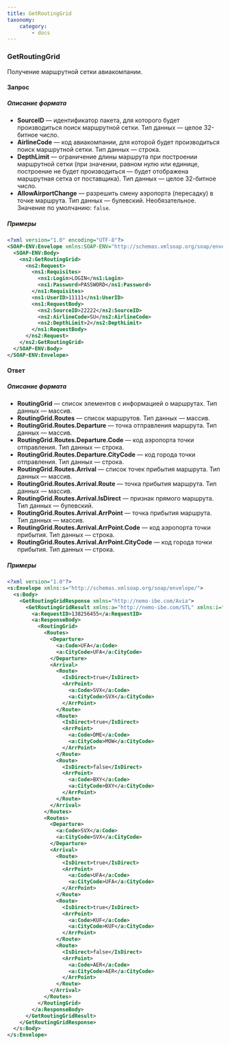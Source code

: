 ```yaml
---
title: GetRoutingGrid
taxonomy:
    category:
        - docs
---
```


### GetRoutingGrid

Получение маршрутной сетки авиакомпании.

#### Запрос

##### Описание формата

-   **SourceID** — идентификатор пакета, для которого будет производиться поиск маршрутной сетки. Тип данных — целое 32-битное число.
-   **AirlineCode** — код авиакомпании, для которой будет производиться поиск маршрутной сетки. Тип данных — строка.
-   **DepthLimit** — ограничение длины маршрута при построении маршрутной сетки (при значении, равном нулю или единице, построение не будет производиться — будет отображена маршрутная сетка от поставщика). Тип данных — целое 32-битное число.
-   **AllowAirportChange** — разрешить смену аэропорта (пересадку) в точке маршрута. Тип данных — булевский. Необязательное. Значение по умолчанию: <code>false</code>.

##### Примеры

```xml
<?xml version="1.0" encoding="UTF-8"?>
<SOAP-ENV:Envelope xmlns:SOAP-ENV="http://schemas.xmlsoap.org/soap/envelope/" xmlns:ns1="http://nemo-ibe.com/STL" xmlns:ns2="http://nemo-ibe.com/Avia">
  <SOAP-ENV:Body>
    <ns2:GetRoutingGrid>
      <ns2:Request>
        <ns1:Requisites>
          <ns1:Login>LOGIN</ns1:Login>
          <ns1:Password>PASSWORD</ns1:Password>
        </ns1:Requisites>
        <ns1:UserID>11111</ns1:UserID>
        <ns1:RequestBody>
          <ns2:SourceID>22222</ns2:SourceID>
          <ns2:AirlineCode>SU</ns2:AirlineCode>
          <ns2:DepthLimit>2</ns2:DepthLimit>
        </ns1:RequestBody>
      </ns2:Request>
    </ns2:GetRoutingGrid>
  </SOAP-ENV:Body>
</SOAP-ENV:Envelope>
```

#### Ответ

##### Описание формата


-   **RoutingGrid** — список элементов с информацией о маршрутах. Тип данных — массив.
-   **RoutingGrid.Routes** — список маршрутов. Тип данных — массив.
-   **RoutingGrid.Routes.Departure** — точка отправления маршрута. Тип данных — массив.
-   **RoutingGrid.Routes.Departure.Code** — код аэропорта точки отправления. Тип данных — строка.
-   **RoutingGrid.Routes.Departure.CityCode** — код города точки отправления. Тип данных — строка.
-   **RoutingGrid.Routes.Arrival** — список точек прибытия маршрута. Тип данных — массив.
-   **RoutingGrid.Routes.Arrival.Route** — точка прибытия маршрута. Тип данных — массив.
-   **RoutingGrid.Routes.Arrival.IsDirect** — признак прямого маршрута. Тип данных — булевский.
-   **RoutingGrid.Routes.Arrival.ArrPoint** — точка прибытия маршрута. Тип данных — массив.
-   **RoutingGrid.Routes.Arrival.ArrPoint.Code** — код аэропорта точки прибытия. Тип данных — строка.
-   **RoutingGrid.Routes.Arrival.ArrPoint.CityCode** — код города точки прибытия. Тип данных — строка.

##### Примеры
```xml
<?xml version="1.0"?>
<s:Envelope xmlns:s="http://schemas.xmlsoap.org/soap/envelope/">
  <s:Body>
    <GetRoutingGridResponse xmlns="http://nemo-ibe.com/Avia">
      <GetRoutingGridResult xmlns:a="http://nemo-ibe.com/STL" xmlns:i="http://www.w3.org/2001/XMLSchema-instance">
        <a:RequestID>138256455</a:RequestID>
        <a:ResponseBody>
          <RoutingGrid>
            <Routes>
              <Departure>
                <a:Code>UFA</a:Code>
                <a:CityCode>UFA</a:CityCode>
              </Departure>
              <Arrival>
                <Route>
                  <IsDirect>true</IsDirect>
                  <ArrPoint>
                    <a:Code>SVX</a:Code>
                    <a:CityCode>SVX</a:CityCode>
                  </ArrPoint>
                </Route>
                <Route>
                  <IsDirect>true</IsDirect>
                  <ArrPoint>
                    <a:Code>DME</a:Code>
                    <a:CityCode>MOW</a:CityCode>
                  </ArrPoint>
                </Route>
                <Route>
                  <IsDirect>false</IsDirect>
                  <ArrPoint>
                    <a:Code>BXY</a:Code>
                    <a:CityCode>BXY</a:CityCode>
                  </ArrPoint>
                </Route>
              </Arrival>
            </Routes>
            <Routes>
              <Departure>
                <a:Code>SVX</a:Code>
                <a:CityCode>SVX</a:CityCode>
              </Departure>
              <Arrival>
                <Route>
                  <IsDirect>true</IsDirect>
                  <ArrPoint>
                    <a:Code>UFA</a:Code>
                    <a:CityCode>UFA</a:CityCode>
                  </ArrPoint>
                </Route>
                <Route>
                  <IsDirect>true</IsDirect>
                  <ArrPoint>
                    <a:Code>KUF</a:Code>
                    <a:CityCode>KUF</a:CityCode>
                  </ArrPoint>
                </Route>
                <Route>
                  <IsDirect>false</IsDirect>
                  <ArrPoint>
                    <a:Code>AER</a:Code>
                    <a:CityCode>AER</a:CityCode>
                  </ArrPoint>
                </Route>
              </Arrival>
            </Routes>
          </RoutingGrid>
        </a:ResponseBody>
      </GetRoutingGridResult>
    </GetRoutingGridResponse>
  </s:Body>
</s:Envelope>
```
    